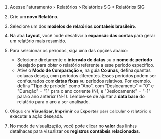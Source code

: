 1.  Acesse Faturamento \> Relatórios \> Relatórios SIG \> Relatórios SIG

2.  Crie um **novo Relatório**.

3.  Selecione um dos **modelos de relatórios contabeis brasileiro**.

4.  Na aba **Layout**, você pode desativar a **expansão das contas** para gerar um relatório mais resumido.

5. Para selecionar os períodos, siga uma das opções abaixo:

    - Selecione diretamente o **intervalo de datas** ou o **nome do período** desejado para obter o relatório referente a esse período específico.
    - Ative o **Modo de Comparação** e, na guia **Colunas**, defina quantas colunas deseja, com períodos diferentes. Esses períodos podem ser configurados com **datas fixas** ou períodos relativos. Por exemplo, defina "Tipo de período" como "Ano", com "Deslocamento" = "0" e "Duração" = "1" para o ano corrente (N), e "Deslocamento" = "-1" para o ano anterior (N-1). Lembre-se de ajustar a **data base** do relatório para o ano a ser analisado.


6. Clique em **Visualizar**, **Imprimir** ou **Exportar** para calcular o relatório e executar a ação desejada.

7. No modo de visualização, você pode clicar no **valor** das linhas detalhadas para visualizar os **registros contábeis relacionados**.